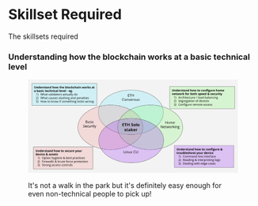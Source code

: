 # Skillset Required

The skillsets required

### Understanding how the blockchain works at a basic technical level



<figure><img src="../.gitbook/assets/image (16).png" alt=""><figcaption><p>It's not a walk in the park but it's definitely easy enough for even non-technical people to pick up!</p></figcaption></figure>
